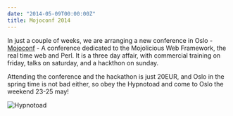```yaml
---
date: "2014-05-09T00:00:00Z"
title: Mojoconf 2014
---
```


In just a couple of weeks, we are arranging a new conference in Oslo - [Mojoconf](http://mojoconf.org/) - A conference
dedicated to the Mojolicious Web Framework, the real time web and Perl. It is a three day affair, with commercial
training on friday, talks on saturday, and a hackthon on sunday.

Attending the conference and the hackathon is just 20EUR, and Oslo in the spring time is not bad either, so obey the
Hypnotoad and come to Oslo the weekend 23-25 may!

![Hypnotoad](http://buffalobeast.com/wp-content/uploads/2012/07/hypnotoad.gif)
